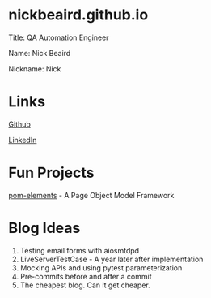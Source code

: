 # nickbeaird.github.io

Title: QA Automation Engineer

Name: Nick Beaird

Nickname: Nick

# Links

[Github](https://github.com/nickbeaird/nickbeaird.github.io)

[LinkedIn](https://www.linkedin.com/in/nbeaird/)

# Fun Projects

[pom-elements](https://github.com/nickbeaird/pom-elements) - A Page Object Model Framework

# Blog Ideas

1. Testing email forms with aiosmtdpd
1. LiveServerTestCase - A year later after implementation
1. Mocking APIs and using pytest parameterization
1. Pre-commits before and after a commit
1. The cheapest blog. Can it get cheaper.  